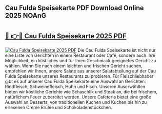 ## Cau Fulda Speisekarte PDF Download Online 2025 NOAnG

# <h2><a href="http://gc8psc.nevu.top/?p=Cau+Fulda+Speisekarte">🔗 👉🔴 Cau Fulda Speisekarte 2025 PDF</a></h2>

[![Cau Fulda Speisekarte 2025 PDF](https://i.imgur.com/dBaPXMq.png)](http://gc8psc.nevu.top/?p=Cau+Fulda+Speisekarte)
Die Cau Fulda Speisekarte ist nicht nur eine Liste von Gerichten in einem Restaurant oder Café, sondern auch Ihre Möglichkeit, ein köstliches und für Ihren Geschmack geeignetes Gericht zu wählen. Wenn Sie nach einem leichten und frischen Gericht suchen, empfehlen wir Ihnen, unsere Salate aus unserer Salatabteilung auf der Cau Fulda Speisekarte unseres Restaurants zu probieren. Für Fleischliebhaber gibt es auf unserer Cau Fulda Speisekarte eine Auswahl an Gerichten: Rindfleisch, Schweinefleisch, Huhn und Fisch. Unseren Auserwählten bieten wir köstliche Gerichte wie Schaschlik und Steak an, die bei frischem, natürlichem Feuer zubereitet werden. Unsere Cafeteria bietet eine große Auswahl an Desserts, von traditionellen Kuchen und Kuchen bis hin zu erlesenen Crème Brûlée und Schokoladenstückchen.
